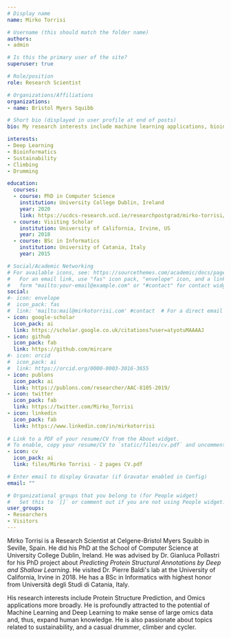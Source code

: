 ```yaml
---
# Display name
name: Mirko Torrisi

# Username (this should match the folder name)
authors:
- admin

# Is this the primary user of the site?
superuser: true

# Role/position
role: Research Scientist

# Organizations/Affiliations
organizations:
- name: Bristol Myers Squibb

# Short bio (displayed in user profile at end of posts)
bio: My research interests include machine learning applications, bioinformatics and deep learning.

interests:
- Deep Learning
- Bioinformatics
- Sustainability
- Climbing
- Drumming

education:
  courses:
  - course: PhD in Computer Science
    institution: University College Dublin, Ireland
    year: 2020
    link: https://ucdcs-research.ucd.ie/researchpostgrad/mirko-torrisi/
  - course: Visiting Scholar
    institution: University of California, Irvine, US
    year: 2018
  - course: BSc in Informatics
    institution: University of Catania, Italy
    year: 2015

# Social/Academic Networking
# For available icons, see: https://sourcethemes.com/academic/docs/page-builder/#icons
#   For an email link, use "fas" icon pack, "envelope" icon, and a link in the
#   form "mailto:your-email@example.com" or "#contact" for contact widget.
social:
#- icon: envelope
#  icon_pack: fas
#  link: 'mailto:mail@mirkotorrisi.com' #contact  # For a direct email link, use "mailto:mail@mirkotorrisi.com".
- icon: google-scholar
  icon_pack: ai
  link: https://scholar.google.co.uk/citations?user=atyotuMAAAAJ
- icon: github
  icon_pack: fab
  link: https://github.com/mircare
#- icon: orcid
#  icon_pack: ai
#  link: https://orcid.org/0000-0003-3016-3655
- icon: publons
  icon_pack: ai
  link: https://publons.com/researcher/AAC-8105-2019/
- icon: twitter
  icon_pack: fab
  link: https://twitter.com/Mirko_Torrisi
- icon: linkedin
  icon_pack: fab
  link: https://www.linkedin.com/in/mirkotorrisi
  
# Link to a PDF of your resume/CV from the About widget.
# To enable, copy your resume/CV to `static/files/cv.pdf` and uncomment the lines below.
- icon: cv
  icon_pack: ai
  link: files/Mirko Torrisi - 2 pages CV.pdf

# Enter email to display Gravatar (if Gravatar enabled in Config)
email: ""

# Organizational groups that you belong to (for People widget)
#   Set this to `[]` or comment out if you are not using People widget.
user_groups:
- Researchers
- Visitors
---
```


Mirko Torrisi is a Research Scientist at Celgene-Bristol Myers Squibb in Seville, Spain. He did his PhD at the School of Computer Science at University College Dublin, Ireland. He was advised by Dr. Gianluca Pollastri for his PhD project about *Predicting Protein Structural Annotations by Deep and Shallow Learning*. He visited Dr. Pierre Baldi's lab at the University of California, Irvine in 2018. He has a BSc in Informatics with highest honor from Università degli Studi di Catania, Italy.

His research interests include Protein Structure Prediction, and Omics applications more broadly. He is profoundly attracted to the potential of Machine Learning and Deep Learning to make sense of large omics data and, thus, expand human knowledge. He is also passionate about topics related to sustainability, and a casual drummer, climber and cycler.

